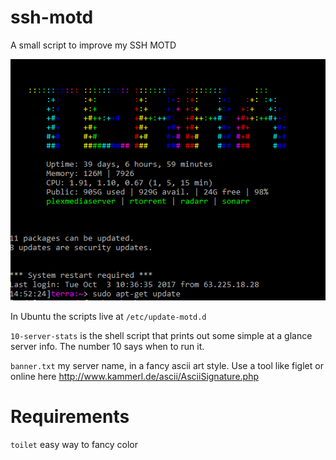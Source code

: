 # ssh-motd
A small script to improve my SSH MOTD

![](https://github.com/brombomb/ssh-motd/blob/screenshot/motd.PNG?raw=true "MOTD")


In Ubuntu the scripts live at `/etc/update-motd.d`

`10-server-stats` is the shell script that prints out some simple at a glance server info.  The number 10 says when to run it.

`banner.txt` my server name, in a fancy ascii art style. Use a tool like figlet or online here http://www.kammerl.de/ascii/AsciiSignature.php


# Requirements
`toilet` easy way to fancy color
